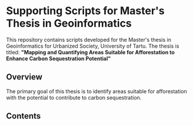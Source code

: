 # Supporting Scripts for Master's Thesis in Geoinformatics


This repository contains scripts developed for the Master's thesis in Geoinformatics for Urbanized Society, University of Tartu.
The thesis is titled: **"Mapping and Quantifying Areas Suitable for Afforestation to Enhance Carbon Sequestration Potential"**

## Overview

The primary goal of this thesis is to identify areas suitable for afforestation with the potential to contribute to carbon sequestration. 

## Contents

